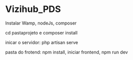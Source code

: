 # Vizihub_PDS

Instalar Wamp, nodeJs, composer

cd pastaprojeto e composer install

inicar o servidor: php artisan serve

pasta do frotend: npm install,
iniciar frontend,
npm run dev
